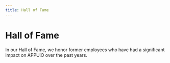 ```yaml
---
title: Hall of Fame
---
```


# Hall of Fame

In our Hall of Fame, we honor former employees who have had a significant impact on APPUiO over the past years.
